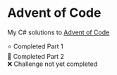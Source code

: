 # Advent of Code

My C# solutions to [Advent of Code](https://adventofcode.com/)

:star: Completed Part 1 </br>
:star2: Completed Part 2 </br>
:x: Challenge not yet completed </br>
